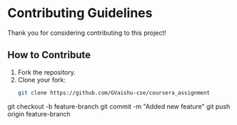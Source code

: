 # Contributing Guidelines

Thank you for considering contributing to this project!

## How to Contribute
1. Fork the repository.
2. Clone your fork:
   ```bash
   git clone https://github.com/GVaishu-cse/coursera_assignment
git checkout -b feature-branch
git commit -m "Added new feature"
git push origin feature-branch

